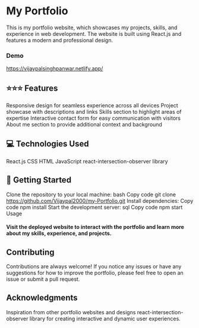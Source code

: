 # My Portfolio
This is my portfolio website, which showcases my projects, skills, and experience in web development. The website is built using React.js and features a modern and professional design.

### Demo
https://vijaypalsinghpanwar.netlify.app/ 

## ⭐️⭐️⭐️ Features
Responsive design for seamless experience across all devices
Project showcase with descriptions and links
Skills section to highlight areas of expertise
Interactive contact form for easy communication with visitors
About me section to provide additional context and background

## 💻 Technologies Used
React.js
CSS
HTML
JavaScript
react-intersection-observer library

## 🚀 Getting Started
Clone the repository to your local machine:
bash
Copy code
git clone https://github.com/Vijaypal2000/my-Portfolio.git
Install dependencies:
Copy code
npm install
Start the development server:
sql
Copy code
npm start
Usage

#### Visit the deployed website to interact with the portfolio and learn more about my skills, experience, and projects.

## Contributing
Contributions are always welcome! If you notice any issues or have any suggestions for how to improve the portfolio, please feel free to open an issue or submit a pull request.

## Acknowledgments
Inspiration from other portfolio websites and designs
react-intersection-observer library for creating interactive and dynamic user experiences.